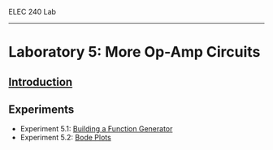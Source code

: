 ELEC 240 Lab

------------------------------------------------------------------------

# Laboratory 5: More Op-Amp Circuits

## [Introduction](./introduction)

## Experiments

* Experiment 5.1: [Building a Function Generator](./experiment_5-1)
* Experiment 5.2: [Bode Plots](./experiment_5-2)

